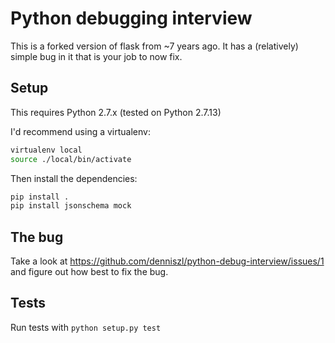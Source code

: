 # Python debugging interview

This is a forked version of flask from ~7 years ago. It has a (relatively) simple bug in it that is your job to now fix.

## Setup

This requires Python 2.7.x (tested on Python 2.7.13)

I'd recommend using a virtualenv:

```bash
virtualenv local
source ./local/bin/activate
```

Then install the dependencies:
```bash
pip install .
pip install jsonschema mock
```

## The bug

Take a look at https://github.com/denniszl/python-debug-interview/issues/1 and figure out how best to fix the bug.

## Tests

Run tests with `python setup.py test`
